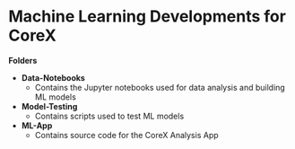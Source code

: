 # Machine Learning Developments for CoreX
**Folders**
- **Data-Notebooks** 
  - Contains the Jupyter notebooks used for data analysis and building ML models
- **Model-Testing**
  - Contains scripts used to test ML models
- **ML-App**
  - Contains source code for the CoreX Analysis App
